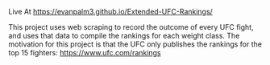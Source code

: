Live At https://evanpalm3.github.io/Extended-UFC-Rankings/

This project uses web scraping to record the outcome of every UFC fight, and uses that data to compile the rankings for each weight class. The motivation for this project is that the UFC only publishes the rankings for the top 15 fighters: https://www.ufc.com/rankings
